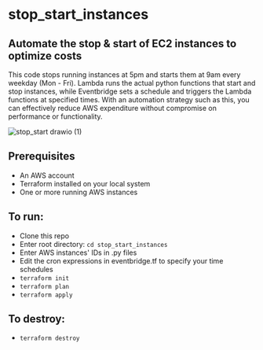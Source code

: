# stop_start_instances  
## Automate the stop & start of EC2 instances to optimize costs    

This code stops running instances at 5pm and starts them at 9am every weekday (Mon - Fri). Lambda runs the actual python functions that start and stop instances, while Eventbridge sets a schedule and triggers the Lambda functions at specified times. With an automation strategy such as this, you can effectively reduce AWS expenditure without compromise on performance or functionality.  

![stop_start drawio (1)](https://github.com/Lily-G1/stop_start_instances/assets/104821662/2e0feeee-50d1-45ea-8b51-89d0af1252d2)  

## Prerequisites
- An AWS account  
- Terraform installed on your local system  
- One or more running AWS instances  

## To run:  
- Clone this repo  
- Enter root directory: ```cd stop_start_instances```        
- Enter AWS instances' IDs in .py files  
- Edit the cron expressions in eventbridge.tf to specify your time schedules  
- ```terraform init```
- ```terraform plan```
- ```terraform apply```

## To destroy:  
- ```terraform destroy```
